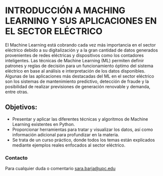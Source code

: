 # INTRODUCCIÓN A MACHING LEARNING Y SUS APLICACIONES EN EL SECTOR ELÉCTRICO

El Machine Learning está cobrando cada vez más importancia en el sector eléctrico debido a su digitalización y a la gran cantidad de datos generados provenientes de redes eléctricas y dispositivos como los contadores inteligentes. Las técnicas de Machine Learning (ML) permiten definir patrones y reglas de decisión para un funcionamiento óptimo del sistema eléctrico en base al análisis e interpretación de los datos disponibles. Algunas de las aplicaciones más destacadas del ML en el sector eléctrico son los sistemas de mantenimiento predictivo, detección de fraude y la posibilidad de realizar previsiones de generación renovable y demanda, entre otras. 

## Objetivos:
- Presentar y aplicar las diferentes técnicas y algoritmos de Machine Learning existentes en Python. 
- Proporcionar herramientas para tratar y visualizar los datos, así como información adicional para profundizar en la materia. 
- Se trata de un curso práctico, donde todos los temas están explicados mediante ejemplos reales enfocados al sector eléctrico.


### Contacto
Para cualquier duda o comentario sara.barja@upc.edu


